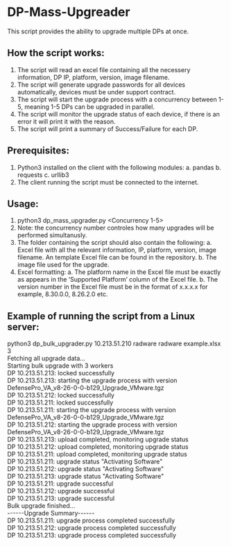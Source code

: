 # DP-Mass-Upgreader
This script provides the ability to upgrade multiple DPs at once.

## How the script works:
1.	The script will read an excel file containing all the necessery information, DP IP, platform, version, image filename.
2.	The script will generate upgrade passwords for all devices automatically, devices must be under support contract.
3.	The script will start the upgrade process with a concurrency between 1-5, meaning 1-5 DPs can be upgraded in parallel.
4.	The script will monitor the upgrade status of each device, if there is an error it will print it with the reason.
5.	The script will print a summary of Success/Failure for each DP.

## Prerequisites:
1.	Python3 installed on the client with the following modules:
  a.	pandas
  b.	requests
  c.	urllib3   
2.	The client running the script must be connected to the internet.

## Usage:
1.  python3 dp_mass_upgrader.py <Vision IP> <Username> <Password> <Excel File Name> <Concurrency 1-5>
2.  Note: the concurrency number controles how many upgrades will be performed simultanusly.
3.  The folder containing the script should also contain the following:
  a.	Excel file with all the relevant information, IP, platform, version, image filename. An template Excel file can be found in the repository.
  b.	The image file used for the upgrade.
4.  Excel formatting:
  a.	The platform name in the Excel file must be exactly as appears in the ‘Supported Platform’ column of the Excel file.
  b.	The version number in the Excel file must be in the format of x.x.x.x for example, 8.30.0.0, 8.26.2.0 etc.

## Example of running the script from a Linux server:

python3 dp_bulk_upgrader.py 10.213.51.210 radware radware example.xlsx 3  
Fetching all upgrade data...  
Starting bulk upgrade with 3 workers  
DP 10.213.51.213: locked successfully  
DP 10.213.51.213: starting the upgrade process with version DefensePro_VA_v8-26-0-0-b129_Upgrade_VMware.tgz  
DP 10.213.51.212: locked successfully  
DP 10.213.51.211: locked successfully  
DP 10.213.51.211: starting the upgrade process with version DefensePro_VA_v8-26-0-0-b129_Upgrade_VMware.tgz  
DP 10.213.51.212: starting the upgrade process with version DefensePro_VA_v8-26-0-0-b129_Upgrade_VMware.tgz  
DP 10.213.51.213: upload completed, monitoring upgrade status  
DP 10.213.51.212: upload completed, monitoring upgrade status  
DP 10.213.51.211: upload completed, monitoring upgrade status  
DP 10.213.51.211: upgrade status "Activating Software"  
DP 10.213.51.212: upgrade status "Activating Software"  
DP 10.213.51.213: upgrade status "Activating Software"  
DP 10.213.51.211: upgrade successful  
DP 10.213.51.212: upgrade successful  
DP 10.213.51.213: upgrade successful  
Bulk upgrade finished...  
------Upgrade Summary------  
DP 10.213.51.211: upgrade process completed successfully  
DP 10.213.51.212: upgrade process completed successfully  
DP 10.213.51.213: upgrade process completed successfully  
  
  
